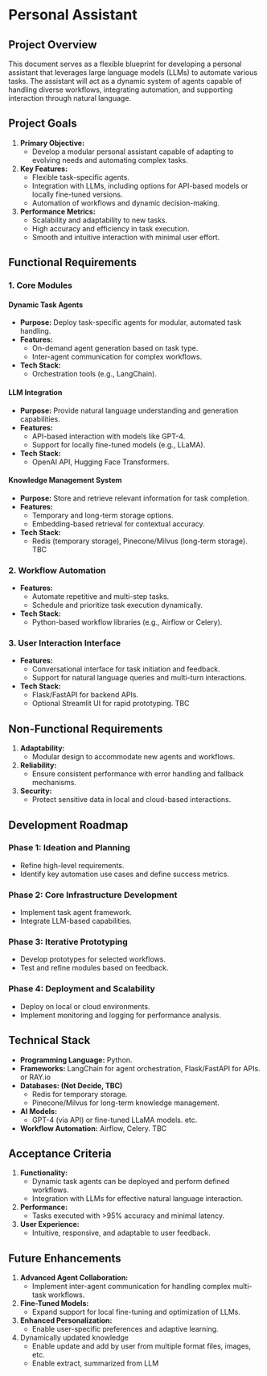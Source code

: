 # Personal Assistant

## **Project Overview**

This document serves as a flexible blueprint for developing a personal assistant that leverages large language models (LLMs) to automate various tasks. The assistant will act as a dynamic system of agents capable of handling diverse workflows, integrating automation, and supporting interaction through natural language.

## **Project Goals**

1. **Primary Objective:**
   - Develop a modular personal assistant capable of adapting to evolving needs and automating complex tasks.
2. **Key Features:**
   - Flexible task-specific agents.
   - Integration with LLMs, including options for API-based models or locally fine-tuned versions.
   - Automation of workflows and dynamic decision-making.
3. **Performance Metrics:**
   - Scalability and adaptability to new tasks.
   - High accuracy and efficiency in task execution.
   - Smooth and intuitive interaction with minimal user effort.

## **Functional Requirements**

### **1. Core Modules**

#### **Dynamic Task Agents**

- **Purpose:** Deploy task-specific agents for modular, automated task handling.
- **Features:**
  - On-demand agent generation based on task type.
  - Inter-agent communication for complex workflows.
- **Tech Stack:**
  - Orchestration tools (e.g., LangChain).

#### **LLM Integration**

- **Purpose:** Provide natural language understanding and generation capabilities.
- **Features:**
  - API-based interaction with models like GPT-4.
  - Support for locally fine-tuned models (e.g., LLaMA).
- **Tech Stack:**
  - OpenAI API, Hugging Face Transformers.

#### **Knowledge Management System**

- **Purpose:** Store and retrieve relevant information for task completion.
- **Features:**
  - Temporary and long-term storage options.
  - Embedding-based retrieval for contextual accuracy.
- **Tech Stack:**
  - Redis (temporary storage), Pinecone/Milvus (long-term storage). TBC

### **2. Workflow Automation**

- **Features:**
  - Automate repetitive and multi-step tasks.
  - Schedule and prioritize task execution dynamically.
- **Tech Stack:**
  - Python-based workflow libraries (e.g., Airflow or Celery). 

### **3. User Interaction Interface**

- **Features:**
  - Conversational interface for task initiation and feedback.
  - Support for natural language queries and multi-turn interactions.
- **Tech Stack:**
  - Flask/FastAPI for backend APIs.
  - Optional Streamlit UI for rapid prototyping. TBC

## **Non-Functional Requirements**

1. **Adaptability:**
   - Modular design to accommodate new agents and workflows.
2. **Reliability:**
   - Ensure consistent performance with error handling and fallback mechanisms.
3. **Security:**
   - Protect sensitive data in local and cloud-based interactions.

## **Development Roadmap**

### **Phase 1: Ideation and Planning**

- Refine high-level requirements.
- Identify key automation use cases and define success metrics.

### **Phase 2: Core Infrastructure Development**

- Implement task agent framework.
- Integrate LLM-based capabilities.

### **Phase 3: Iterative Prototyping**

- Develop prototypes for selected workflows.
- Test and refine modules based on feedback.

### **Phase 4: Deployment and Scalability**

- Deploy on local or cloud environments.
- Implement monitoring and logging for performance analysis.

## **Technical Stack**

- **Programming Language:** Python.
- **Frameworks:** LangChain for agent orchestration, Flask/FastAPI for APIs. or RAY.io
- **Databases: (Not Decide, TBC)**
  - Redis for temporary storage.
  - Pinecone/Milvus for long-term knowledge management.
- **AI Models:**
  - GPT-4 (via API) or fine-tuned LLaMA models. etc.
- **Workflow Automation:** Airflow, Celery. TBC

## **Acceptance Criteria**

1. **Functionality:**
   - Dynamic task agents can be deployed and perform defined workflows.
   - Integration with LLMs for effective natural language interaction.
2. **Performance:**
   - Tasks executed with >95% accuracy and minimal latency.
3. **User Experience:**
   - Intuitive, responsive, and adaptable to user feedback.

## **Future Enhancements**

1. **Advanced Agent Collaboration:**
   - Implement inter-agent communication for handling complex multi-task workflows.
2. **Fine-Tuned Models:**
   - Expand support for local fine-tuning and optimization of LLMs.
3. **Enhanced Personalization:**
   - Enable user-specific preferences and adaptive learning.
4. Dynamically updated knowledge
   - Enable update and add by user from multiple format files, images, etc.
   - Enable extract, summarized from LLM
